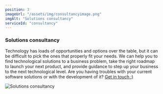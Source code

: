 ```yaml
---
position: 3
imageUrl: "/assets/img/consultancyimage.png"
imgAlt: "Solutions consultancy"
serviceId: "consultancy"
---
```


### Solutions consultancy

<div class="content">
  <div class="text-container">
    <p>Technology has loads of opportunities and options over the table, but it can be difficult to pick the ones that properly fit your needs. We can help you to find technological solutions to a business problem, take the right roadmap to launch your next product, and provide guidance to step up your business to the next technological level. Are you having troubles with your current software solutions or with the development of it? <a href="#contact" title="Contact">Get in touch :)</a></p>
  </div>
  <div class="image-container">
    <img src="{{ "/assets/img/consultancyimage.png" | relative_url }}" alt="Solutions consultancy"/>
  </div>
</div>
